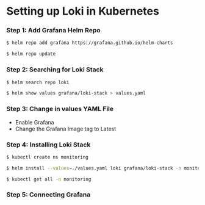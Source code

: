 # Setting up Loki in Kubernetes

### Step 1: Add Grafana Helm Repo
```sh
$ helm repo add grafana https://grafana.github.io/helm-charts

$ helm repo update
```
### Step 2: Searching for Loki Stack
```sh
$ helm search repo loki

$ helm show values grafana/loki-stack > values.yaml
```

### Step 3: Change in values YAML File

* Enable Grafana
* Change the Grafana Image tag to Latest

### Step 4: Installing Loki Stack
```sh
$ kubectl create ns monitoring

$ helm install --values=./values.yaml loki grafana/loki-stack -n monitoring

$ kubectl get all -n monitoring
```

### Step 5: Connecting Grafana